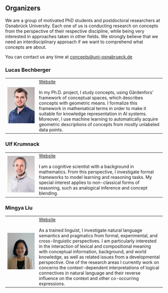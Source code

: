 ## Organizers

We are a group of motivated PhD students and postdoctoral researchers at Osnabrück University. Each one of us is conducting research on concepts from the perspective of their respective discipline, while being very interested in approaches taken in other fields. We strongly believe that we need an interdisciplinary approach if we want to comprehend what concepts are about.

You can contact us any time at concepts@uni-osnabrueck.de

### Lucas Bechberger

<table>
<tbody>
<tr>
<td width="20%"><img src="../files/pictures/bechberger_profile.jpg"/></td>
<td width="80%"><a href="https://www.lucas-bechberger.de/">Website</a><br><br>
In my Ph.D. project, I study concepts, using Gärdenfors’ framework of conceptual spaces, which describes concepts with geometric means. I formalize this framework in mathematical terms in order to make it suitable for knowledge representation in AI systems. Moreover, I use machine learning to automatically acquire geometric descriptions of concepts from mostly unlabeled data points.
  </td>
</tr>
</tbody>
</table>

### Ulf Krumnack

<table>
<tbody>
<tr>
<td width="20%"><img src="../files/pictures/krumnack_profile.jpg"/></td>
<td width="80%"><a href="https://www.ikw.uni-osnabrueck.de/en/research_groups/computer_vision/people/krumnack_ulf.html">Website</a><br><br>
I am a cognitive scientist with a background in mathematics. From this perspective, I investigate formal frameworks to model learning and reasoning tasks. My special interest applies to non-classical forms of reasoning, such as analogical inference and concept blending.
  </td>
</tr>
</tbody>
</table>

### Mingya Liu

<table>
<tbody>
<tr>
<td width="20%"><img src="../files/pictures/liu_profile.jpg"/></td>
<td width="80%"><a href="https://sites.google.com/site/liumingya/">Website</a><br><br>
As a trained linguist, I investigate natural language semantics and pragmatics from formal, experimental, and cross-linguistic perspectives. I am particularly interested in the interaction of lexical and compositional meaning with conceptual information, background, and world knowledge, as well as related issues from a developmental perspective. One of the research areas I currently work on concerns the context-dependent interpretations of logical connectives in natural language and their reverse influence on the context and other co-occurring expressions.
  </td>
</tr>
</tbody>
</table>
